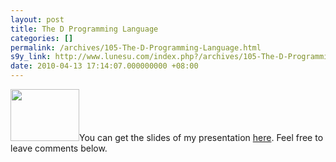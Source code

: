 ```yaml
---
layout: post
title: The D Programming Language
categories: []
permalink: /archives/105-The-D-Programming-Language.html
s9y_link: http://www.lunesu.com/index.php?/archives/105-The-D-Programming-Language.html
date: 2010-04-13 17:14:07.000000000 +08:00
---
```

<a class="serendipity_image_link"  href='http://www.lunesu.com/uploads/DforBLUG1.odp'><!-- s9ymdb:73 --><img class="serendipity_image_left" width="110" height="83"  src="http://www.lunesu.com/uploads/DforBLUG.serendipityThumb.png"  alt="" /></a>You can get the slides of my presentation <a href="http://www.lunesu.com/uploads/DforBLUG1.odp" title="DforBLUG" target="_blank">here</a>. Feel free to leave comments below.
